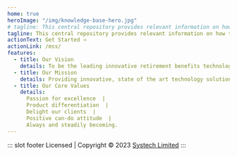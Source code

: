 ```yaml
---
home: true
heroImage: "/img/knowledge-base-hero.jpg"
# tagline: This central repository provides relevant information on how to run various end-to-end processes in FundMaster system.
tagline: This central repository provides relevant information on how to run various end-to-end processes in the Member Self Service Portal.
actionText: Get Started →
actionLink: /mss/
features:
  - title: Our Vision
    details: To be the leading innovative retirement benefits technology solutions provider in Africa.
  - title: Our Mission
    details: Providing innovative, state of the art technology solutions to the retirement benefits industry ensuring industry best practices, compliance and learning, while maintaining motivated human resources.
  - title: Our Core Values
    details:
      Passion for excellence  |
      Product differentiation  |
      Delight our clients  |
      Positive can-do attitude  |
      Always and steadily becoming.  
---
```

 ::: slot footer
 Licensed | Copyright © 2023 [Systech Limited](https://systechafrica.com/)
:::